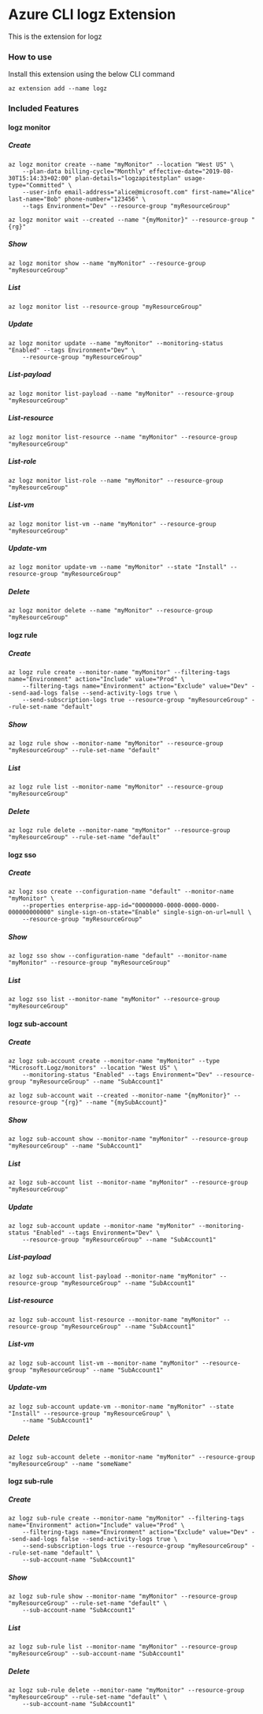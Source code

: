 # Azure CLI logz Extension #
This is the extension for logz

### How to use ###
Install this extension using the below CLI command
```
az extension add --name logz
```

### Included Features ###
#### logz monitor ####
##### Create #####
```
az logz monitor create --name "myMonitor" --location "West US" \
    --plan-data billing-cycle="Monthly" effective-date="2019-08-30T15:14:33+02:00" plan-details="logzapitestplan" usage-type="Committed" \
    --user-info email-address="alice@microsoft.com" first-name="Alice" last-name="Bob" phone-number="123456" \
    --tags Environment="Dev" --resource-group "myResourceGroup" 

az logz monitor wait --created --name "{myMonitor}" --resource-group "{rg}"
```
##### Show #####
```
az logz monitor show --name "myMonitor" --resource-group "myResourceGroup"
```
##### List #####
```
az logz monitor list --resource-group "myResourceGroup"
```
##### Update #####
```
az logz monitor update --name "myMonitor" --monitoring-status "Enabled" --tags Environment="Dev" \
    --resource-group "myResourceGroup" 
```
##### List-payload #####
```
az logz monitor list-payload --name "myMonitor" --resource-group "myResourceGroup"
```
##### List-resource #####
```
az logz monitor list-resource --name "myMonitor" --resource-group "myResourceGroup"
```
##### List-role #####
```
az logz monitor list-role --name "myMonitor" --resource-group "myResourceGroup"
```
##### List-vm #####
```
az logz monitor list-vm --name "myMonitor" --resource-group "myResourceGroup"
```
##### Update-vm #####
```
az logz monitor update-vm --name "myMonitor" --state "Install" --resource-group "myResourceGroup"
```
##### Delete #####
```
az logz monitor delete --name "myMonitor" --resource-group "myResourceGroup"
```
#### logz rule ####
##### Create #####
```
az logz rule create --monitor-name "myMonitor" --filtering-tags name="Environment" action="Include" value="Prod" \
    --filtering-tags name="Environment" action="Exclude" value="Dev" --send-aad-logs false --send-activity-logs true \
    --send-subscription-logs true --resource-group "myResourceGroup" --rule-set-name "default" 
```
##### Show #####
```
az logz rule show --monitor-name "myMonitor" --resource-group "myResourceGroup" --rule-set-name "default"
```
##### List #####
```
az logz rule list --monitor-name "myMonitor" --resource-group "myResourceGroup"
```
##### Delete #####
```
az logz rule delete --monitor-name "myMonitor" --resource-group "myResourceGroup" --rule-set-name "default"
```
#### logz sso ####
##### Create #####
```
az logz sso create --configuration-name "default" --monitor-name "myMonitor" \
    --properties enterprise-app-id="00000000-0000-0000-0000-000000000000" single-sign-on-state="Enable" single-sign-on-url=null \
    --resource-group "myResourceGroup" 
```
##### Show #####
```
az logz sso show --configuration-name "default" --monitor-name "myMonitor" --resource-group "myResourceGroup"
```
##### List #####
```
az logz sso list --monitor-name "myMonitor" --resource-group "myResourceGroup"
```
#### logz sub-account ####
##### Create #####
```
az logz sub-account create --monitor-name "myMonitor" --type "Microsoft.Logz/monitors" --location "West US" \
    --monitoring-status "Enabled" --tags Environment="Dev" --resource-group "myResourceGroup" --name "SubAccount1" 

az logz sub-account wait --created --monitor-name "{myMonitor}" --resource-group "{rg}" --name "{mySubAccount}"
```
##### Show #####
```
az logz sub-account show --monitor-name "myMonitor" --resource-group "myResourceGroup" --name "SubAccount1"
```
##### List #####
```
az logz sub-account list --monitor-name "myMonitor" --resource-group "myResourceGroup"
```
##### Update #####
```
az logz sub-account update --monitor-name "myMonitor" --monitoring-status "Enabled" --tags Environment="Dev" \
    --resource-group "myResourceGroup" --name "SubAccount1" 
```
##### List-payload #####
```
az logz sub-account list-payload --monitor-name "myMonitor" --resource-group "myResourceGroup" --name "SubAccount1"
```
##### List-resource #####
```
az logz sub-account list-resource --monitor-name "myMonitor" --resource-group "myResourceGroup" --name "SubAccount1"
```
##### List-vm #####
```
az logz sub-account list-vm --monitor-name "myMonitor" --resource-group "myResourceGroup" --name "SubAccount1"
```
##### Update-vm #####
```
az logz sub-account update-vm --monitor-name "myMonitor" --state "Install" --resource-group "myResourceGroup" \
    --name "SubAccount1" 
```
##### Delete #####
```
az logz sub-account delete --monitor-name "myMonitor" --resource-group "myResourceGroup" --name "someName"
```
#### logz sub-rule ####
##### Create #####
```
az logz sub-rule create --monitor-name "myMonitor" --filtering-tags name="Environment" action="Include" value="Prod" \
    --filtering-tags name="Environment" action="Exclude" value="Dev" --send-aad-logs false --send-activity-logs true \
    --send-subscription-logs true --resource-group "myResourceGroup" --rule-set-name "default" \
    --sub-account-name "SubAccount1" 
```
##### Show #####
```
az logz sub-rule show --monitor-name "myMonitor" --resource-group "myResourceGroup" --rule-set-name "default" \
    --sub-account-name "SubAccount1" 
```
##### List #####
```
az logz sub-rule list --monitor-name "myMonitor" --resource-group "myResourceGroup" --sub-account-name "SubAccount1"
```
##### Delete #####
```
az logz sub-rule delete --monitor-name "myMonitor" --resource-group "myResourceGroup" --rule-set-name "default" \
    --sub-account-name "SubAccount1" 
```